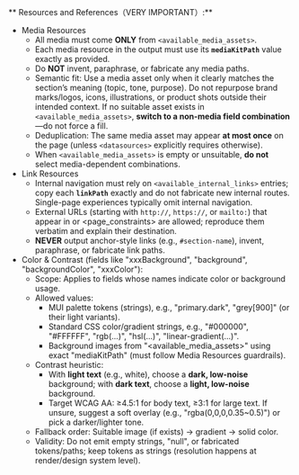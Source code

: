 ** Resources and References（VERY IMPORTANT）:**

- Media Resources
  - All media must come **ONLY** from `<available_media_assets>`.
  - Each media resource in the output must use its **`mediaKitPath`** value exactly as provided.
  - Do **NOT** invent, paraphrase, or fabricate any media paths.
  - Semantic fit: Use a media asset only when it clearly matches the section’s meaning (topic, tone, purpose). Do not repurpose brand marks/logos, icons, illustrations, or product shots outside their intended context. If no suitable asset exists in `<available_media_assets>`, **switch to a non-media field combination**—do not force a fill.
  - Deduplication: The same media asset may appear **at most once** on the page (unless `<datasources>` explicitly requires otherwise).
  - When `<available_media_assets>` is empty or unsuitable, **do not** select media-dependent combinations.
- Link Resources
  - Internal navigation must rely on `<available_internal_links>` entries; copy each **`linkPath`** exactly and do not fabricate new internal routes. Single-page experiences typically omit internal navigation.
  - External URLs (starting with `http://`, `https://`, or `mailto:`) that appear in <datasources> or <page_constraints> are allowed; reproduce them verbatim and explain their destination.
  - **NEVER** output anchor-style links (e.g., `#section-name`), invent, paraphrase, or fabricate link paths.
- Color & Contrast (fields like "xxxBackground", "background", "backgroundColor", "xxxColor"):
  - Scope: Applies to fields whose names indicate color or background usage.
  - Allowed values:
    - MUI palette tokens (strings), e.g., "primary.dark", "grey[900]" (or their light variants).
    - Standard CSS color/gradient strings, e.g., "#000000", "#FFFFFF", "rgb(...)", "hsl(...)", "linear-gradient(...)".
    - Background images from "<available_media_assets>" using exact "mediaKitPath" (must follow Media Resources guardrails).
  - Contrast heuristic:
    - With **light text** (e.g., white), choose a **dark, low-noise** background; with **dark text**, choose a **light, low-noise** background.
    - Target WCAG AA: ≥4.5:1 for body text, ≥3:1 for large text. If unsure, suggest a soft overlay (e.g., "rgba(0,0,0,0.35~0.5)") or pick a darker/lighter tone.
  - Fallback order: Suitable image (if exists) → gradient → solid color.
  - Validity: Do not emit empty strings, "null", or fabricated tokens/paths; keep tokens as strings (resolution happens at render/design system level).
